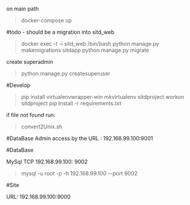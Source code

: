 on main path
> docker-compose up

#todo
    - should be a migration
 into sitd_web
> docker exec -t -i sitd_web /bin/bash
> python manage.py makemigrations sitdapp
> python manage.py migrate

create superadmin
> python manage.py createsuperuser

#Develop
> pip install virtualenvwrapper-win
> mkvirtualenv sitdproject
> workon sitdproject
> pip Install -r requirements.txt


if file not found
run:
> convert2Unix.sh


#DataBase Admin
access by the URL : 192.168.99.100:9001

#DataBase

MySql TCP 192.168.99.100: 9002
>mysql -u root -p -h 192.168.99.100 --port 9002

#Site

URL: 192.168.99.100:9000
